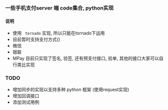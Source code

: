 
### 一些手机支付server 端 code集合, python实现

#### 说明
 - 使用 ` tornado` 实现, 所以只能在tornado下运用
 - 目前暂时支持支付方式()
  - 微信
  - 银联
 - MPay 目前只实现了签名, 验签, 还有预支付接口, 验单, 其他的接口大家可以自行类比实现


### TODO
 - 增加同步的实现以支持多种 python 框架 (使用request实现)
 - 增加回调接口
 - 添加测试用例
